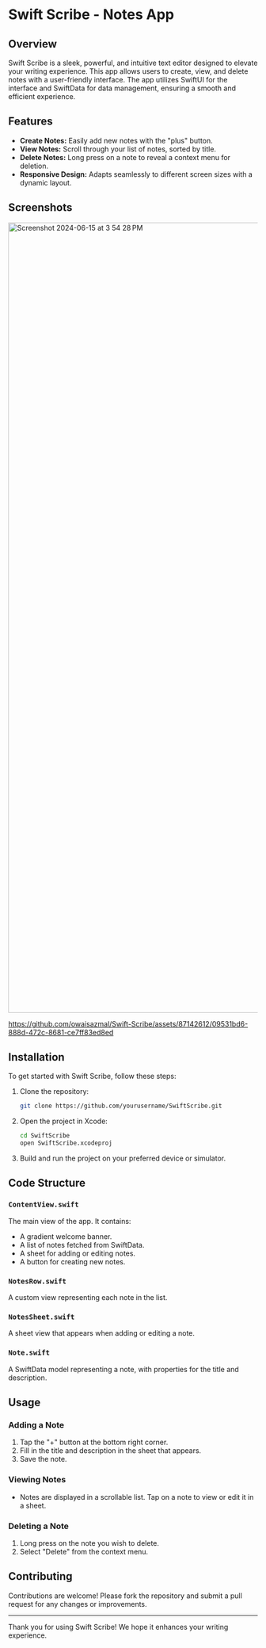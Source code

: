 # Swift Scribe - Notes App

## Overview
Swift Scribe is a sleek, powerful, and intuitive text editor designed to elevate your writing experience. This app allows users to create, view, and delete notes with a user-friendly interface. The app utilizes SwiftUI for the interface and SwiftData for data management, ensuring a smooth and efficient experience.

## Features
- **Create Notes:** Easily add new notes with the "plus" button.
- **View Notes:** Scroll through your list of notes, sorted by title.
- **Delete Notes:** Long press on a note to reveal a context menu for deletion.
- **Responsive Design:** Adapts seamlessly to different screen sizes with a dynamic layout.

## Screenshots
<img width="1595" alt="Screenshot 2024-06-15 at 3 54 28 PM" src="https://github.com/owaisazmal/Swift-Scribe/assets/87142612/ca4f3d3c-71f7-4ceb-9e29-504543427430">


https://github.com/owaisazmal/Swift-Scribe/assets/87142612/09531bd6-888d-472c-8681-ce7ff83ed8ed



## Installation
To get started with Swift Scribe, follow these steps:

1. Clone the repository:
    ```sh
    git clone https://github.com/yourusername/SwiftScribe.git
    ```

2. Open the project in Xcode:
    ```sh
    cd SwiftScribe
    open SwiftScribe.xcodeproj
    ```

3. Build and run the project on your preferred device or simulator.

## Code Structure
### `ContentView.swift`
The main view of the app. It contains:
- A gradient welcome banner.
- A list of notes fetched from SwiftData.
- A sheet for adding or editing notes.
- A button for creating new notes.

### `NotesRow.swift`
A custom view representing each note in the list.

### `NotesSheet.swift`
A sheet view that appears when adding or editing a note.

### `Note.swift`
A SwiftData model representing a note, with properties for the title and description.

## Usage
### Adding a Note
1. Tap the "+" button at the bottom right corner.
2. Fill in the title and description in the sheet that appears.
3. Save the note.

### Viewing Notes
- Notes are displayed in a scrollable list. Tap on a note to view or edit it in a sheet.

### Deleting a Note
1. Long press on the note you wish to delete.
2. Select "Delete" from the context menu.

## Contributing
Contributions are welcome! Please fork the repository and submit a pull request for any changes or improvements.

---

Thank you for using Swift Scribe! We hope it enhances your writing experience.
